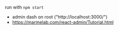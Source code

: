 run with `npm start`

-   admin dash on root ("http://localhost:3000/")
-   https://marmelab.com/react-admin/Tutorial.html